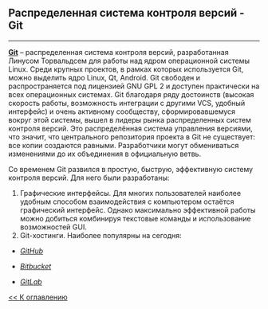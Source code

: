 ## **Распределенная система контроля версий - Git**
---
[**Git**](https://git-scm.com/) – распределенная система контроля версий, разработанная Линусом Торвальдсем для работы над ядром операционной системы Linux. Среди крупных проектов, в рамках которых используется Git, можно выделить ядро Linux, Qt, Android. Git свободен и распространяется под лицензией GNU GPL 2 и доступен практически на всех операционных системах. Git благодаря ряду достоинств (высокая скорость работы, возможность интеграции с другими VCS, удобный интерфейс) и очень активному сообществу, сформировавшемуся вокруг этой системы, вышел в лидеры рынка распределенных систем контроля версий.
Это распределённая система управления версиями, что значит, что центрального репозитория проекта в Git не существует: все копии создаются равными. Разработчики могут обмениваться изменениями до их объединения в официальную ветвь. 

Со временем Git  развился в простую, быструю, эффективную систему контроля версий. Для него были разработаны:

1. Графические интерфейсы. Для многих пользователей наиболее удобным способом взаимодействия с компьютером остаётся графический интерфейс. Однако максимально эффективной работы можно добиться комбинируя текстовые команды и использование возможностей GUI.
2. Git-хостинги. Наиболее популярны на сегодня:

- [*GitHub*](https://github.com/)

- [*Bitbucket*](https://bitbucket.org/)

- [*GitLab*](https://gitlab.com/)


[<< К оглавлению](./readme.md)